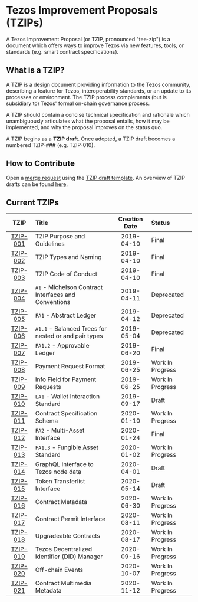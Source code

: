 # Tezos Improvement Proposals (TZIPs)

A Tezos Improvement Proposal (or TZIP, pronounced "tee-zip") is a document which offers ways to improve Tezos via new features, tools, or standards (e.g. smart contract specifications).

## What is a TZIP?

A TZIP is a design document providing information to the Tezos community,
describing a feature for Tezos, interoperability standards, or an update to its processes or environment. 
The TZIP process complements (but is subsidiary to) Tezos' formal on-chain governance process. 

A TZIP should contain a concise technical specification and rationale which unambiguously articulates what the
proposal entails, how it may be implemented, and why the proposal improves on the status quo.

A TZIP begins as a **TZIP draft**. Once adopted, 
a TZIP draft becomes a numbered TZIP-### (e.g. TZIP-010).

## How to Contribute

Open a [merge request](https://gitlab.com/tzip/tzip/-/merge_requests) using the [TZIP draft template](https://gitlab.com/tzip/tzip/-/blob/master/templates/tzip-template.md). An overview of TZIP drafts can be found [here](https://gitlab.com/tzip/tzip/-/tree/master/drafts).

## Current TZIPs

|    TZIP   | Title                                                | Creation Date | Status           |
| :-------: | :--------------------------------------------------- | :-----------: | :--------------- |
| [TZIP-001]  | TZIP Purpose and Guidelines                          |  2019-04-10   | Final            |
| [TZIP-002]  | TZIP Types and Naming                                |  2019-04-10   | Final            |
| [TZIP-003]  | TZIP Code of Conduct                                 |  2019-04-10   | Final            |
| [TZIP-004]  | `A1` - Michelson Contract Interfaces and Conventions |  2019-04-11   | Deprecated       |
| [TZIP-005]  | `FA1` - Abstract Ledger                              |  2019-04-12   | Deprecated       |
| [TZIP-006]  | `A1.1` - Balanced Trees for nested or and pair types |  2019-05-04   | Deprecated       |
| [TZIP-007]  | `FA1.2` - Approvable Ledger                          |  2019-06-20   | Final            |
| [TZIP-008]  | Payment Request Format                               |  2019-06-25   | Work In Progress |
| [TZIP-009]  | Info Field for Payment Requests                      |  2019-06-25   | Work In Progress |
| [TZIP-010] | `LA1` - Wallet Interaction Standard                  |  2019-09-17   | Draft            |
| [TZIP-011] | Contract Specification Schema                        |  2020-01-10   | Work In Progress |
| [TZIP-012] | `FA2` - Multi-Asset Interface                        |  2020-01-24   | Final            |
| [TZIP-013] | `FA1.3` - Fungible Asset Standard                    |  2020-01-02   | Work In Progress |
| [TZIP-014] | GraphQL interface to Tezos node data                 |  2020-04-01   | Draft            |
| [TZIP-015] | Token Transferlist Interface                         |  2020-05-14   | Draft            |
| [TZIP-016] | Contract Metadata                                    |  2020-06-30   | Work In Progress |
| [TZIP-017] | Contract Permit Interface                            |  2020-08-11   | Work In Progress |
| [TZIP-018] | Upgradeable Contracts                                |  2020-08-17   | Work In Progress |
| [TZIP-019] | Tezos Decentralized Identifier (DID) Manager         |  2020-09-16   | Work In Progress |
| [TZIP-020] | Off-chain Events                                     |  2020-10-07   | Work In Progress |
| [TZIP-021] | Contract Multimedia Metadata                       |  2020-11-12   | Work In Progress |

[TZIP-001]: proposals/tzip-1/tzip-1.md
[TZIP-002]: proposals/tzip-2/tzip-2.md
[TZIP-003]: proposals/tzip-3/tzip-3.md
[TZIP-004]: proposals/tzip-4/tzip-4.md
[TZIP-005]: proposals/tzip-5/tzip-5.md
[TZIP-006]: proposals/tzip-6/tzip-6.md
[TZIP-007]: proposals/tzip-7/tzip-7.md
[TZIP-008]: proposals/tzip-8/tzip-8.md
[TZIP-009]: proposals/tzip-9/tzip-9.md
[TZIP-010]: proposals/tzip-10/tzip-10.md
[TZIP-011]: proposals/tzip-11/tzip-11.md
[TZIP-012]: proposals/tzip-12/tzip-12.md
[TZIP-013]: proposals/tzip-13/tzip-13.md
[TZIP-014]: proposals/tzip-14/tzip-14.md
[TZIP-015]: proposals/tzip-15/tzip-15.md
[TZIP-016]: proposals/tzip-16/tzip-16.md
[TZIP-017]: proposals/tzip-17/tzip-17.md
[TZIP-018]: proposals/tzip-18/tzip-18.md
[TZIP-019]: proposals/tzip-19/tzip-19.md
[TZIP-020]: proposals/tzip-20/tzip-20.md
[TZIP-021]: proposals/tzip-21/tzip-21.md
